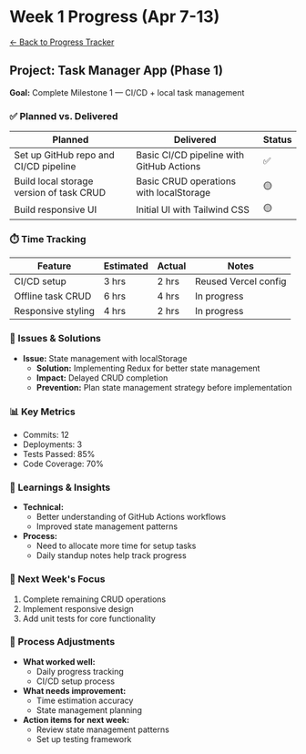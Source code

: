 # Week 1 Progress (Apr 7-13)

[← Back to Progress Tracker](../progress-log.md)

## Project: Task Manager App (Phase 1)

**Goal:** Complete Milestone 1 — CI/CD + local task management

### ✅ Planned vs. Delivered

| Planned                                  | Delivered                                | Status |
| ---------------------------------------- | ---------------------------------------- | ------ |
| Set up GitHub repo and CI/CD pipeline    | Basic CI/CD pipeline with GitHub Actions | ✅     |
| Build local storage version of task CRUD | Basic CRUD operations with localStorage  | 🟡     |
| Build responsive UI                      | Initial UI with Tailwind CSS             | 🟡     |

### ⏱️ Time Tracking

| Feature            | Estimated | Actual | Notes                |
| ------------------ | --------- | ------ | -------------------- |
| CI/CD setup        | 3 hrs     | 2 hrs  | Reused Vercel config |
| Offline task CRUD  | 6 hrs     | 4 hrs  | In progress          |
| Responsive styling | 4 hrs     | 2 hrs  | In progress          |

### 🐞 Issues & Solutions

- **Issue:** State management with localStorage
  - **Solution:** Implementing Redux for better state management
  - **Impact:** Delayed CRUD completion
  - **Prevention:** Plan state management strategy before implementation

### 📊 Key Metrics

- Commits: 12
- Deployments: 3
- Tests Passed: 85%
- Code Coverage: 70%

### 📘 Learnings & Insights

- **Technical:**
  - Better understanding of GitHub Actions workflows
  - Improved state management patterns
- **Process:**
  - Need to allocate more time for setup tasks
  - Daily standup notes help track progress

### 🎯 Next Week's Focus

1. Complete remaining CRUD operations
2. Implement responsive design
3. Add unit tests for core functionality

### 🔄 Process Adjustments

- **What worked well:**
  - Daily progress tracking
  - CI/CD setup process
- **What needs improvement:**
  - Time estimation accuracy
  - State management planning
- **Action items for next week:**
  - Review state management patterns
  - Set up testing framework
